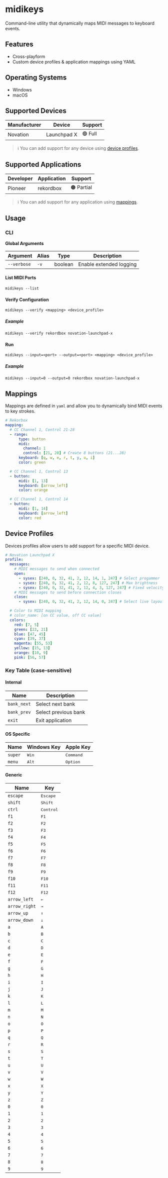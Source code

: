 # midikeys

Command-line utility that dynamically maps MIDI messages to keyboard events.

## Features

- Cross-playform
- Custom device profiles & application mappings using YAML

## Operating Systems

- Windows
- macOS

## Supported Devices

| Manufacturer | Device      | Support |
| ------------ | ----------- | ------- |
| Novation     | Launchpad X | 🟢 Full |

> ℹ You can add support for any device using [device profiles](#device-profiles).

## Supported Applications

| Developer | Application | Support |
| --------- | ----------- | ------- |
| Pioneer   | rekordbox   | 🟠 Partial |

> ℹ You can add support for any application using [mappings](#mappings).

## Usage

### CLI

**Global Arguments**

| Argument    | Alias | Type    | Description             |
| ----------- | ----- | ------- | ----------------------- |
| `--verbose` | `-v`  | boolean | Enable extended logging |

#### List MIDI Ports

```shell
midikeys --list
```

#### Verify Configuration

```shell
midikeys --verify <mapping> <device_profile>
```

##### Example

```shell
midikeys --verify rekordbox novation-launchpad-x
```

#### Run

```shell
midikeys --input=<port> --output=<port> <mapping> <device_profile>
```

##### Example

```shell
midikeys --input=0 --output=0 rekordbox novation-launchpad-x
```

## Mappings

Mappings are defined in `yaml` and allow you to dynamically bind MIDI events to key strokes.

```yaml
# Rekorbox
mapping:
  # CC Channel 1, Control 21-28
  - range:
      type: button
      midi:
        channel: 1
        control: [21, 28] # Create 8 buttons (21...28)
      keyboard: [q, w, e, r, t, y, u, i]
      color: green

  # CC Channel 1, Control 13
  - button:
      midi: [1, 13]
      keyboard: [arrow_left]
      color: orange

  # CC Channel 1, Control 14
  - button:
      midi: [1, 14]
      keyboard: [arrow_left]
      color: red
```

## Device Profiles

Devices profiles allow users to add support for a specific MIDI device.

```yaml
# Novation Launchpad X
profile:
  messages:
    # MIDI messages to send when connected
    open:
      - sysex: [240, 0, 32, 41, 2, 12, 14, 1, 247] # Select progammer layout
      - sysex: [240, 0, 32, 41, 2, 12, 8, 127, 247] # Max brightness
      - sysex: [240, 0, 32, 41, 2, 12, 4, 3, 127, 247] # Fixed velocity curve
    # MIDI messages to send before connection closes
    close:
      - sysex: [240, 0, 32, 41, 2, 12, 14, 0, 247] # Select live layout

  # Color to MIDI mapping
  # color_name: [on CC value, off CC value]
  colors:
    red: [7, 5]
    green: [23, 21]
    blue: [47, 45]
    cyan: [39, 37]
    magenta: [55, 53]
    yellow: [15, 13]
    orange: [10, 9]
    pink: [56, 57]
```

### Key Table (case-sensitive)

#### Internal

| Name        | Description          |
| ----------- | -------------------- |
| `bank_next` | Select next bank     |
| `bank_prev` | Select previous bank |
| `exit`      | Exit application     |

#### OS Specific

| Name    | Windows Key    | Apple Key          |
| ------- | -------------- | ------------------ |
| `super` | <kbd>Win</kbd> | <kbd>Command</kbd> |
| `menu`  | <kbd>Alt</kbd> | <kbd>Option</kbd>  |

#### Generic

| Name          | Key                |
| ------------- | ------------------ |
| `escape`      | <kbd>Escape</kbd>  |
| `shift`       | <kbd>Shift</kbd>   |
| `ctrl`        | <kbd>Control</kbd> |
| `f1`          | <kbd>F1</kbd>      |
| `f2`          | <kbd>F2</kbd>      |
| `f3`          | <kbd>F3</kbd>      |
| `f4`          | <kbd>F4</kbd>      |
| `f5`          | <kbd>F5</kbd>      |
| `f6`          | <kbd>F6</kbd>      |
| `f7`          | <kbd>F7</kbd>      |
| `f8`          | <kbd>F8</kbd>      |
| `f9`          | <kbd>F9</kbd>      |
| `f10`         | <kbd>F10</kbd>     |
| `f11`         | <kbd>F11</kbd>     |
| `f12`         | <kbd>F12</kbd>     |
| `arrow_left`  | <kbd>&larr;</kbd>  |
| `arrow_right` | <kbd>&rarr;</kbd>  |
| `arrow_up`    | <kbd>&uarr;</kbd>  |
| `arrow_down`  | <kbd>&darr;</kbd>  |
| `a`           | <kbd>A</kbd>       |
| `b`           | <kbd>B</kbd>       |
| `c`           | <kbd>C</kbd>       |
| `d`           | <kbd>D</kbd>       |
| `e`           | <kbd>E</kbd>       |
| `f`           | <kbd>F</kbd>       |
| `g`           | <kbd>G</kbd>       |
| `h`           | <kbd>H</kbd>       |
| `i`           | <kbd>I</kbd>       |
| `j`           | <kbd>J</kbd>       |
| `k`           | <kbd>K</kbd>       |
| `l`           | <kbd>L</kbd>       |
| `m`           | <kbd>M</kbd>       |
| `n`           | <kbd>N</kbd>       |
| `o`           | <kbd>O</kbd>       |
| `p`           | <kbd>P</kbd>       |
| `q`           | <kbd>Q</kbd>       |
| `r`           | <kbd>R</kbd>       |
| `s`           | <kbd>S</kbd>       |
| `t`           | <kbd>T</kbd>       |
| `u`           | <kbd>U</kbd>       |
| `v`           | <kbd>V</kbd>       |
| `w`           | <kbd>W</kbd>       |
| `x`           | <kbd>X</kbd>       |
| `y`           | <kbd>Y</kbd>       |
| `z`           | <kbd>Z</kbd>       |
| `0`           | <kbd>0</kbd>       |
| `1`           | <kbd>1</kbd>       |
| `2`           | <kbd>2</kbd>       |
| `3`           | <kbd>3</kbd>       |
| `4`           | <kbd>4</kbd>       |
| `5`           | <kbd>5</kbd>       |
| `6`           | <kbd>6</kbd>       |
| `7`           | <kbd>7</kbd>       |
| `8`           | <kbd>8</kbd>       |
| `9`           | <kbd>9</kbd>       |
